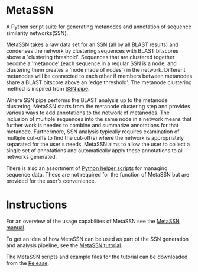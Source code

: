 # MetaSSN
A Python script suite for generating metanodes and annotation of sequence similarity networks(SSN).  
  
MetaSSN takes a raw data set for an SSN (all by all BLAST results) and condenses the network by clustering sequences with BLAST bitscores above a 'clustering threshold'. Sequences that are clustered together become a 'metanode' (each sequence in a regular SSN is a node, and clustering them creates a 'node made of nodes') in the network. Different metanodes will be connected to each other if members between metanodes share a BLAST bitscore above an 'edge threshold'. The metanode clustering method is inspired from [SSN pipe](https://github.com/ahvdk/SSNpipe).

Where SSN pipe performs the BLAST analysis up to the metanode clustering, MetaSSN starts from the metanode clustering step and provides various ways to add annotations to the network of metanodes. The inclusion of multiple sequences into the same node in a network means that further work is needed to combine and summarize annotations for that metanode. Furthermore, SSN analysis typically requires examination of multiple cut-offs to find the cut-off(s) where the network is appropriately separated for the user's needs. MetaSSN aims to allow the user to collect a single set of annotations and automatically apply these annotations to all networks generated.    
  
There is also an assortment of [Python helper scripts](Python_script_tools) for managing sequence data. These are not required for the function of MetaSSN but are provided for the user's convenience. 
  
# Instructions
For an overview of the usage capabilites of MetaSSN see the [MetaSSN manual](SSN%20Meta%20v4%20manual.pdf).  
  
To get an idea of how MetaSSN can be used as part of the SSN generation and analysis pipeline, see the [MetaSSN tutorial](metaSSN%20tutorial.pdf).
  
The MetaSSN scripts and example files for the tutorial can be downloaded from the [Release](https://github.com/johnchen93/MetaSSN/releases/tag/1.0).  
